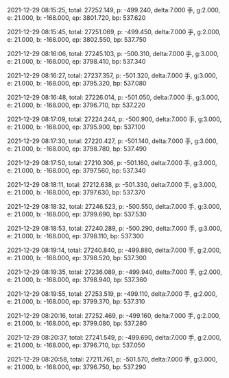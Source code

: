2021-12-29 08:15:25, total: 27252.149, p: -499.240, delta:7.000 手, g:2.000, e: 21.000, b: -168.000, ep: 3801.720, bp: 537.620

2021-12-29 08:15:45, total: 27251.069, p: -499.450, delta:7.000 手, g:2.000, e: 21.000, b: -168.000, ep: 3802.550, bp: 537.750

2021-12-29 08:16:06, total: 27245.103, p: -500.310, delta:7.000 手, g:3.000, e: 21.000, b: -168.000, ep: 3798.410, bp: 537.340

2021-12-29 08:16:27, total: 27237.357, p: -501.320, delta:7.000 手, g:3.000, e: 21.000, b: -168.000, ep: 3795.320, bp: 537.080

2021-12-29 08:16:48, total: 27226.014, p: -501.050, delta:7.000 手, g:3.000, e: 21.000, b: -168.000, ep: 3796.710, bp: 537.220

2021-12-29 08:17:09, total: 27224.244, p: -500.900, delta:7.000 手, g:3.000, e: 21.000, b: -168.000, ep: 3795.900, bp: 537.100

2021-12-29 08:17:30, total: 27220.427, p: -501.140, delta:7.000 手, g:3.000, e: 21.000, b: -168.000, ep: 3798.780, bp: 537.490

2021-12-29 08:17:50, total: 27210.306, p: -501.160, delta:7.000 手, g:3.000, e: 21.000, b: -168.000, ep: 3797.560, bp: 537.340

2021-12-29 08:18:11, total: 27212.638, p: -501.330, delta:7.000 手, g:3.000, e: 21.000, b: -168.000, ep: 3797.630, bp: 537.370

2021-12-29 08:18:32, total: 27246.523, p: -500.550, delta:7.000 手, g:3.000, e: 21.000, b: -168.000, ep: 3799.690, bp: 537.530

2021-12-29 08:18:53, total: 27240.289, p: -500.290, delta:7.000 手, g:3.000, e: 21.000, b: -168.000, ep: 3798.110, bp: 537.300

2021-12-29 08:19:14, total: 27240.840, p: -499.880, delta:7.000 手, g:2.000, e: 21.000, b: -168.000, ep: 3798.520, bp: 537.300

2021-12-29 08:19:35, total: 27236.089, p: -499.940, delta:7.000 手, g:2.000, e: 21.000, b: -168.000, ep: 3798.940, bp: 537.360

2021-12-29 08:19:55, total: 27253.519, p: -499.110, delta:7.000 手, g:2.000, e: 21.000, b: -168.000, ep: 3799.370, bp: 537.310

2021-12-29 08:20:16, total: 27252.469, p: -499.160, delta:7.000 手, g:2.000, e: 21.000, b: -168.000, ep: 3799.080, bp: 537.280

2021-12-29 08:20:37, total: 27241.549, p: -499.690, delta:7.000 手, g:2.000, e: 21.000, b: -168.000, ep: 3796.710, bp: 537.050

2021-12-29 08:20:58, total: 27211.761, p: -501.570, delta:7.000 手, g:3.000, e: 21.000, b: -168.000, ep: 3796.750, bp: 537.290